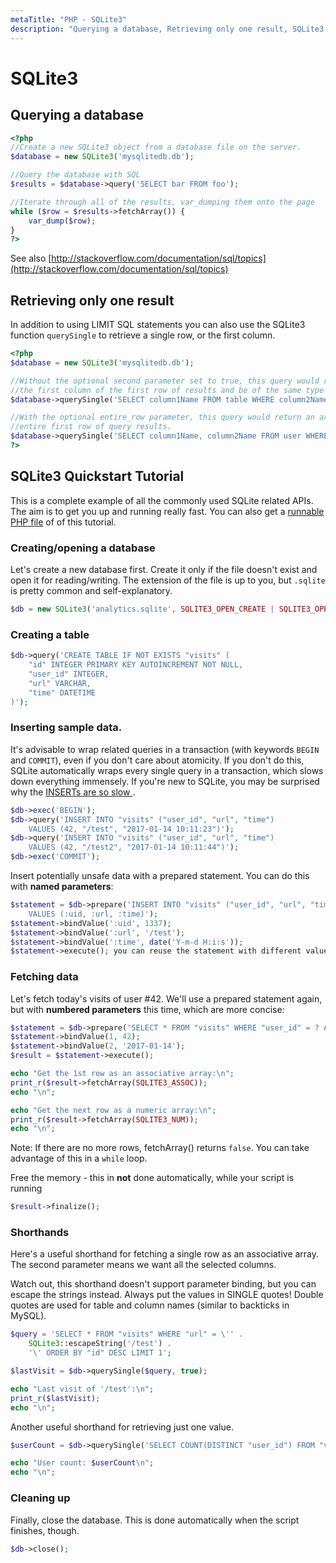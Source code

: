 ```yaml
---
metaTitle: "PHP - SQLite3"
description: "Querying a database, Retrieving only one result, SQLite3 Quickstart Tutorial"
---
```


# SQLite3



## Querying a database


```php
<?php
//Create a new SQLite3 object from a database file on the server.
$database = new SQLite3('mysqlitedb.db');

//Query the database with SQL
$results = $database->query('SELECT bar FROM foo');

//Iterate through all of the results, var_dumping them onto the page
while ($row = $results->fetchArray()) {
    var_dump($row);
}
?>

```

See also [http://stackoverflow.com/documentation/sql/topics](http://stackoverflow.com/documentation/sql/topics)



## Retrieving only one result


In addition to using LIMIT SQL statements you can also use the SQLite3 function `querySingle` to retrieve a single row, or the first column.

```php
<?php
$database = new SQLite3('mysqlitedb.db');

//Without the optional second parameter set to true, this query would return just
//the first column of the first row of results and be of the same type as columnName
$database->querySingle('SELECT column1Name FROM table WHERE column2Name=1');

//With the optional entire_row parameter, this query would return an array of the
//entire first row of query results.
$database->querySingle('SELECT column1Name, column2Name FROM user WHERE column3Name=1', true);
?>

```



## SQLite3 Quickstart Tutorial


This is a complete example of all the commonly used SQLite related APIs. The aim is to get you up and running really fast. You can also get a [runnable PHP file](https://gist.github.com/bladeSk/6294d3266370868601a7d2e50285dbf5) of of this tutorial.

### Creating/opening a database

Let's create a new database first. Create it only if the file doesn't exist and open it for reading/writing.
The extension of the file is up to you, but `.sqlite` is pretty common and self-explanatory.

```php
$db = new SQLite3('analytics.sqlite', SQLITE3_OPEN_CREATE | SQLITE3_OPEN_READWRITE);

```

### Creating a table

```php
$db->query('CREATE TABLE IF NOT EXISTS "visits" (
    "id" INTEGER PRIMARY KEY AUTOINCREMENT NOT NULL,
    "user_id" INTEGER,
    "url" VARCHAR,
    "time" DATETIME
)');

```

### Inserting sample data.

It's advisable to wrap related queries in a transaction (with keywords `BEGIN` and `COMMIT`),
even if you don't care about atomicity. If you don't do this, SQLite automatically wraps every single query in a transaction, which slows down everything immensely. If you're new to SQLite, you may be surprised why the [INSERTs are so slow ](http://stackoverflow.com/a/3852082/388994).

```php
$db->exec('BEGIN');
$db->query('INSERT INTO "visits" ("user_id", "url", "time")
    VALUES (42, "/test", "2017-01-14 10:11:23")');
$db->query('INSERT INTO "visits" ("user_id", "url", "time")
    VALUES (42, "/test2", "2017-01-14 10:11:44")');
$db->exec('COMMIT');

```

Insert potentially unsafe data with a prepared statement.
You can do this with **named parameters**:

```php
$statement = $db->prepare('INSERT INTO "visits" ("user_id", "url", "time")
    VALUES (:uid, :url, :time)');
$statement->bindValue(':uid', 1337);
$statement->bindValue(':url', '/test');
$statement->bindValue(':time', date('Y-m-d H:i:s'));
$statement->execute(); you can reuse the statement with different values

```

### Fetching data

Let's fetch today's visits of user #42.
We'll use a prepared statement again, but with **numbered parameters** this time, which are more concise:

```php
$statement = $db->prepare('SELECT * FROM "visits" WHERE "user_id" = ? AND "time" >= ?');
$statement->bindValue(1, 42);
$statement->bindValue(2, '2017-01-14');
$result = $statement->execute();

echo "Get the 1st row as an associative array:\n";
print_r($result->fetchArray(SQLITE3_ASSOC));
echo "\n";

echo "Get the next row as a numeric array:\n";
print_r($result->fetchArray(SQLITE3_NUM));
echo "\n";

```

> 
Note: If there are no more rows, fetchArray() returns `false`. You can take advantage of this in a `while` loop.


Free the memory - this in **not** done automatically, while your script is running

```php
$result->finalize();

```

### Shorthands

Here's a useful shorthand for fetching a single row as an associative array.
The second parameter means we want all the selected columns.

Watch out, this shorthand doesn't support parameter binding, but you can
escape the strings instead.
Always put the values in SINGLE quotes! Double quotes are used for table
and column names (similar to backticks in MySQL).

```php
$query = 'SELECT * FROM "visits" WHERE "url" = \'' .
    SQLite3::escapeString('/test') .
    '\' ORDER BY "id" DESC LIMIT 1';

$lastVisit = $db->querySingle($query, true);

echo "Last visit of '/test':\n";
print_r($lastVisit);
echo "\n";

```

Another useful shorthand for retrieving just one value.

```php
$userCount = $db->querySingle('SELECT COUNT(DISTINCT "user_id") FROM "visits"');

echo "User count: $userCount\n";
echo "\n";

```

### Cleaning up

Finally, close the database.
This is done automatically when the script finishes, though.

```php
$db->close();

```

